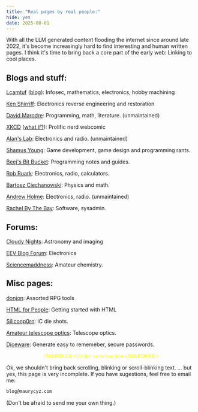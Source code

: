 ```yaml
---
title: "Real pages by real people:"
hide: yes
date: 2025-08-01
---
```


With all the LLM generated content flooding the internet since around late 2022, it's become increasingly hard to find interesting and human written pages. 
I think it's time to bring back a core part of the early web: Linking to cool places.

## Blogs and stuff:

[Lcamtuf](https://lcamtuf.coredump.cx/) ([blog](https://lcamtuf.substack.com/)):
Infosec, mathematics, electronics, hobby machining

[Ken Shirriff](https://www.righto.com/): Electronics reverse engineering and restoration

[David Marodre](http://www.madore.org/~david/): Programming, math, literature. (unmaintained)

[XKCD](https://xkcd.com/) ([what if?](https://what-if.xkcd.com/)): Prolific nerd webcomic

[Alan's Lab](http://www.vk2zay.net/): Electronics and radio. (unmaintained)

[Shamus Young](https://www.shamusyoung.com/): Game development, game design and programming rants.

[Beej's Bit Bucket](https://beej.us/blog/): Programming notes and guides.

[Rob Ruark](http://robruark.com/): Electronics, radio, calculators. 

[Bartosz Ciechanowski](https://ciechanow.ski/): Physics and math. 

[Andrew Holme](http://www.aholme.co.uk/Projects.htm): Electronics, radio. (unmaintained)

[Rachel By The Bay](https://rachelbythebay.com/): Software, sysadmin.

## Forums:

[Cloudy Nights](https://www.cloudynights.com/): Astronomy and imaging

[EEV Blog Forum](https://www.eevblog.com/forum/): Electronics

[Sciencemaddness](https://www.sciencemadness.org/): Amateur chemistry.

## Misc pages:

[donjon](https://donjon.bin.sh/): Assorted RPG tools

[HTML for People](https://htmlforpeople.com/): Getting started with HTML

[Siliconp0rn](https://siliconpr0n.org/): IC die shots.

[Amateur telescope optics](https://www.telescope-optics.net/): Telescope optics.

[Diceware](https://diceware.rempe.us/): Generate easy to rememeber, secure passwords.

<center style="color: yellow">&lt;MARQUEE&gt;Under construction&lt;/MARQUEE&gt;</center>

Ok, we shouldn't bring back scrolling, blinking or scroll-blinking text.
... but yes, this page is very incomplete. If you have sugestions, feel free to email me:

```txt
blog@maurycyz.com
```

(Don't be afraid to send me your own thing.)
